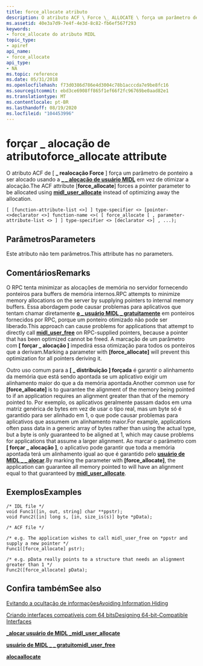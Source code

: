 ```yaml
---
title: force_allocate atributo
description: O atributo ACF \ Force \_ ALLOCATE \ força um parâmetro de ponteiro a ser alocado usando a alocação de \_ usuário MIDL \_ em vez de otimizar a alocação.
ms.assetid: 40e3a7d9-7e4f-4e3d-8c82-fb6ef567f293
keywords:
- force_allocate do atributo MIDL
topic_type:
- apiref
api_name:
- force_allocate
api_type:
- NA
ms.topic: reference
ms.date: 05/31/2018
ms.openlocfilehash: f73d0386d786e4d3004c78b1acccda7e9be8fc16
ms.sourcegitcommit: ebd3ce6908ff865f1ef66f2fc96769be0aad82e1
ms.translationtype: MT
ms.contentlocale: pt-BR
ms.lasthandoff: 08/19/2020
ms.locfileid: "104453996"
---
```

# <a name="force_allocate-attribute"></a><span data-ttu-id="6bd1b-104">forçar \_ alocação de atributo</span><span class="sxs-lookup"><span data-stu-id="6bd1b-104">force\_allocate attribute</span></span>

<span data-ttu-id="6bd1b-105">O atributo ACF de \[ **\_ realocação Force** \] força um parâmetro de ponteiro a ser alocado usando a [**\_ \_ alocação de usuário MIDL**](midl-user-allocate-1.md) em vez de otimizar a alocação.</span><span class="sxs-lookup"><span data-stu-id="6bd1b-105">The ACF attribute \[**force\_allocate**\] forces a pointer parameter to be allocated using [**midl\_user\_allocate**](midl-user-allocate-1.md) instead of optimizing away the allocation.</span></span>

``` syntax
[ [function-attribute-list <>] ] type-specifier <> [pointer- <>declarator <>] function-name <>( [ force_allocate [ , parameter-attribute-list <> ] ] type-specifier <> [declarator <>] , ...);
```

## <a name="parameters"></a><span data-ttu-id="6bd1b-106">Parâmetros</span><span class="sxs-lookup"><span data-stu-id="6bd1b-106">Parameters</span></span>

<span data-ttu-id="6bd1b-107">Este atributo não tem parâmetros.</span><span class="sxs-lookup"><span data-stu-id="6bd1b-107">This attribute has no parameters.</span></span>

## <a name="remarks"></a><span data-ttu-id="6bd1b-108">Comentários</span><span class="sxs-lookup"><span data-stu-id="6bd1b-108">Remarks</span></span>

<span data-ttu-id="6bd1b-109">O RPC tenta minimizar as alocações de memória no servidor fornecendo ponteiros para buffers de memória internos.</span><span class="sxs-lookup"><span data-stu-id="6bd1b-109">RPC attempts to minimize memory allocations on the server by supplying pointers to internal memory buffers.</span></span> <span data-ttu-id="6bd1b-110">Essa abordagem pode causar problemas para aplicativos que tentam chamar diretamente [**o \_ usuário MIDL \_ gratuitamente**](midl-user-free-1.md) em ponteiros fornecidos por RPC, porque um ponteiro otimizado não pode ser liberado.</span><span class="sxs-lookup"><span data-stu-id="6bd1b-110">This approach can cause problems for applications that attempt to directly call [**midl\_user\_free**](midl-user-free-1.md) on RPC-supplied pointers, because a pointer that has been optimized cannot be freed.</span></span> <span data-ttu-id="6bd1b-111">A marcação de um parâmetro com **\[ forçar \_ alocação \]** impedirá essa otimização para todos os ponteiros que a derivam.</span><span class="sxs-lookup"><span data-stu-id="6bd1b-111">Marking a parameter with **\[force\_allocate\]** will prevent this optimization for all pointers deriving it.</span></span>

<span data-ttu-id="6bd1b-112">Outro uso comum para a **\[ \_ distribuição \] forçada** é garantir o alinhamento da memória que está sendo apontada se um aplicativo exigir um alinhamento maior do que a da memória apontada.</span><span class="sxs-lookup"><span data-stu-id="6bd1b-112">Another common use for **\[force\_allocate\]** is to guarantee the alignment of the memory being pointed to if an application requires an alignment greater than that of the memory pointed to.</span></span> <span data-ttu-id="6bd1b-113">Por exemplo, os aplicativos geralmente passam dados em uma matriz genérica de bytes em vez de usar o tipo real, mas um byte só é garantido para ser alinhado em 1, o que pode causar problemas para aplicativos que assumem um alinhamento maior.</span><span class="sxs-lookup"><span data-stu-id="6bd1b-113">For example, applications often pass data in a generic array of bytes rather than using the actual type, but a byte is only guaranteed to be aligned at 1, which may cause problems for applications that assume a larger alignment.</span></span> <span data-ttu-id="6bd1b-114">Ao marcar o parâmetro com **\[ forçar \_ alocação \]**, o aplicativo pode garantir que toda a memória apontada terá um alinhamento igual ao que é garantido pelo [**usuário de MIDL \_ \_ alocar**](midl-user-allocate-1.md).</span><span class="sxs-lookup"><span data-stu-id="6bd1b-114">By marking the parameter with **\[force\_allocate\]**, the application can guarantee all memory pointed to will have an alignment equal to that guaranteed by [**midl\_user\_allocate**](midl-user-allocate-1.md).</span></span>

## <a name="examples"></a><span data-ttu-id="6bd1b-115">Exemplos</span><span class="sxs-lookup"><span data-stu-id="6bd1b-115">Examples</span></span>

``` syntax
/* IDL file */
void Func1([in, out, string] char **ppstr);
void Func2([in] long s, [in, size_is(s)] byte *pData);

/* ACF file */

/* e.g. The application wishes to call midl_user_free on *ppstr and supply a new pointer */
Func1([force_allocate] pstr);

/* e.g. pData really points to a structure that needs an alignment greater than 1 */
Func2([force_allocate] pData);
```

## <a name="see-also"></a><span data-ttu-id="6bd1b-116">Confira também</span><span class="sxs-lookup"><span data-stu-id="6bd1b-116">See also</span></span>

<dl> <dt>

[<span data-ttu-id="6bd1b-117">Evitando a ocultação de informações</span><span class="sxs-lookup"><span data-stu-id="6bd1b-117">Avoiding Information Hiding</span></span>](/windows/desktop/WinProg64/avoiding-information-hiding)
</dt> <dt>

[<span data-ttu-id="6bd1b-118">Criando interfaces compatíveis com 64 bits</span><span class="sxs-lookup"><span data-stu-id="6bd1b-118">Designing 64-bit-Compatible Interfaces</span></span>](/windows/desktop/WinProg64/designing-64-bit-compatible-interfaces)
</dt> <dt>

[<span data-ttu-id="6bd1b-119">**\_alocar usuário de MIDL \_**</span><span class="sxs-lookup"><span data-stu-id="6bd1b-119">**midl\_user\_allocate**</span></span>](midl-user-allocate-1.md)
</dt> <dt>

[<span data-ttu-id="6bd1b-120">**usuário de MIDL \_ \_ gratuito**</span><span class="sxs-lookup"><span data-stu-id="6bd1b-120">**midl\_user\_free**</span></span>](midl-user-free-1.md)
</dt> <dt>

[<span data-ttu-id="6bd1b-121">**aloca**</span><span class="sxs-lookup"><span data-stu-id="6bd1b-121">**allocate**</span></span>](allocate.md)
</dt> </dl>

 

 